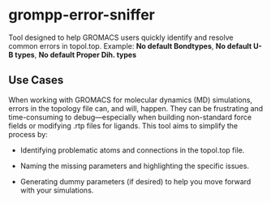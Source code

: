 # grompp-error-sniffer
Tool designed to help GROMACS users quickly identify and resolve common errors in topol.top. Example: **No default Bondtypes**, **No default U-B types**, **No default Proper Dih. types**

## Use Cases
When working with GROMACS for molecular dynamics (MD) simulations, errors in the topology file can, and will, happen. They can be frustrating and time-consuming to debug—especially when building non-standard force fields or modifying .rtp files for ligands. This tool aims to simplify the process by:
  - Identifying problematic atoms and connections in the topol.top file.

  - Naming the missing parameters and highlighting the specific issues.

  - Generating dummy parameters (if desired) to help you move forward with your simulations.
